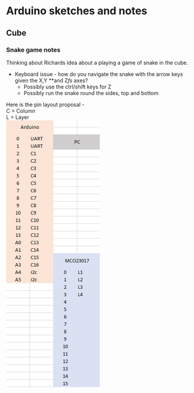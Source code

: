 Arduino sketches and notes
==========================

Cube
----

### Snake game notes

Thinking about Richards idea about a playing a game of snake in the cube.

* Keyboard issue - how do you navigate the snake with the arrow keys given the X,Y **and Z*fs* axes?  
  * Possibly use the ctrl/shift keys for Z  
  * Possibly run the snake round the sides, top and bottom  

Here is the pin layout proposal -  
C = Column  
L = Layer  
![alt text](MorePins.png "Extended pins")

 


